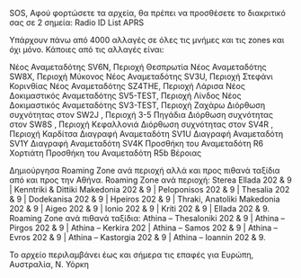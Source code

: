 SOS, Αφού φορτώσετε τα αρχεία, θα πρέπει να προσθέσετε το διακριτικό σας σε 2 σημεία:
Radio ID List
APRS

Υπάρχουν πάνω από 4000 αλλαγές σε όλες τις μνήμες και τις zones και όχι μόνο. Κάποιες από τις αλλαγές είναι:

Νέος Αναμεταδότης SV6N, Περιοχή Θεσπρωτία
Νέος Αναμεταδότης SW8X, Περιοχή Μύκονος
Νέος Αναμεταδότης SV3U, Περιοχή Στεφάνι Κορινθίας
Νέος Αναμεταδότης SZ4THE, Περιοχή Λάρισα
Νέος Δοκιμαστικός Αναμεταδότης SV5-TEST, Περιοχή Λίνδος
Νέος Δοκιμαστικός Αναμεταδότης SV3-TEST, Περιοχή Ζαχάρω
Διόρθωση συχνότητας στον SW2J , Περιοχή 3-5 Πηγάδια
Διόρθωση συχνότητας στον SW8S , Περιοχή Κεφαλλονιά
Διόρθωση συχνότητας στον SV4R , Περιοχή Καρδίτσα
Διαγραφή Αναμεταδότη SV1U 
Διαγραφή Αναμεταδότη SV1Y
Διαγραφή Αναμεταδότη SV4K
Προσθήκη του Αναμεταδότη R6 Χορτιάτη
Προσθήκη του Αναμεταδότη R5b Βέροιας

Δημιούργησα Roaming Zone ανά περιοχή αλλά και προς πιθανά ταξίδια από και προς την Αθήνα.
Roaming Zone ανά περιοχή: Sterea Ellada 202 & 9 | Kenntriki & Dittiki Makedonia 202 & 9 | Peloponisos 202 & 9 | Thesalia 202 & 9 | Dodekanisa 202 & 9 | Hpeiros 202 & 9 | Thraki, Anatoliki Makedonia 202 & 9 | Aigeo 202 & 9 | Ionio 202 & 9 | Kriti 202 & 9 | Ellada 202 & 9.
Roaming Zone ανά πιθανά ταξίδια: Athina – Thesaloniki 202 & 9 | Athina – Pirgos 202 & 9 | Athina – Kerkira 202 | Athina – Samos 202 & 9 | Athina – Evros 202 & 9 |  Athina – Kastorgia 202 & 9 | Athina – Ioannin 202 & 9.

Το αρχείο περιλαμβάνει έως και σήμερα τις επαφές για Ευρώπη, Αυστραλία, Ν. Υόρκη
